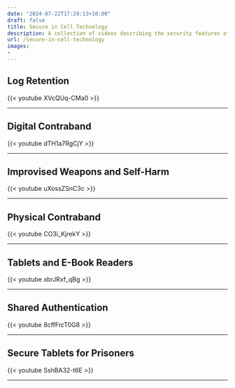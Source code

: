 ```yaml
---
date: "2024-07-22T17:29:13+10:00"
draft: false
title: Secure in Cell Technology
description: A collection of videos describing the security features of our secure in-cell technology, including contraband mitigation and safety considerations.
url: /secure-in-cell-technology
images:
-
---
```


## Log Retention

{{< youtube XVcQUq-CMa0 >}}

---

## Digital Contraband

{{< youtube dTH1a7RgCjY >}}

---

## Improvised Weapons and Self-Harm

{{< youtube uXossZSnC3c >}}

---

## Physical Contraband

{{< youtube CO3i_KjrekY >}}

---

## Tablets and E-Book Readers

{{< youtube xbrJRxf_qBg >}}

---

## Shared Authentication

{{< youtube 8cffFrcT0G8 >}}

---

## Secure Tablets for Prisoners

{{< youtube SshBA32-t6E >}}

---

